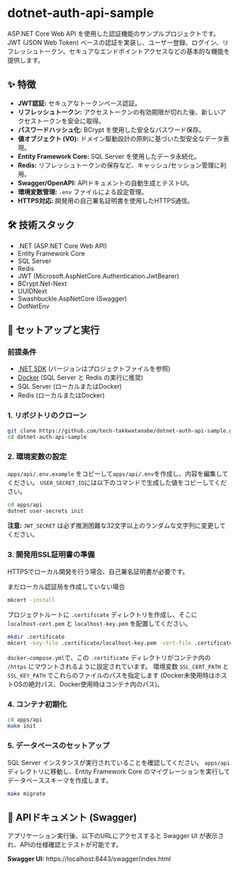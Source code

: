 # dotnet-auth-api-sample

ASP.NET Core Web API を使用した認証機能のサンプルプロジェクトです。
JWT (JSON Web Token) ベースの認証を実装し、ユーザー登録、ログイン、リフレッシュトークン、セキュアなエンドポイントアクセスなどの基本的な機能を提供します。

## ✨ 特徴

- **JWT認証:** セキュアなトークンベース認証。
- **リフレッシュトークン:** アクセストークンの有効期限が切れた後、新しいアクセストークンを安全に取得。
- **パスワードハッシュ化:** BCrypt を使用した安全なパスワード保存。
- **値オブジェクト (VO):** ドメイン駆動設計の原則に基づいた型安全なデータ表現。
- **Entity Framework Core:** SQL Server を使用したデータ永続化。
- **Redis:** リフレッシュトークンの保存など、キャッシュ/セッション管理に利用。
- **Swagger/OpenAPI:** APIドキュメントの自動生成とテストUI。
- **環境変数管理:** `.env` ファイルによる設定管理。
- **HTTPS対応:** 開発用の自己署名証明書を使用したHTTPS通信。

## 🛠 技術スタック

- .NET (ASP.NET Core Web API)
- Entity Framework Core
- SQL Server
- Redis
- JWT (Microsoft.AspNetCore.Authentication.JwtBearer)
- BCrypt.Net-Next
- UUIDNext
- Swashbuckle.AspNetCore (Swagger)
- DotNetEnv

## 🚀 セットアップと実行

### 前提条件
- [.NET SDK](https://dotnet.microsoft.com/download) (バージョンはプロジェクトファイルを参照)
- [Docker](https://www.docker.com/) (SQL Server と Redis の実行に推奨)
- SQL Server (ローカルまたはDocker)
- Redis (ローカルまたはDocker)

### 1. リポジトリのクローン
```bash
git clone https://github.com/tech-takkwatanabe/dotnet-auth-api-sample.git
cd dotnet-auth-api-sample
```

### 2. 環境変数の設定
`apps/api/.env.example` をコピーして`apps/api/.env`を作成し、内容を編集してください。
`USER_SECRET_ID`には以下のコマンドで生成した値をコピーしてください。

```bash
cd apps/api
dotnet user-secrets init
```

**注意:** `JWT_SECRET` は必ず推測困難な32文字以上のランダムな文字列に変更してください。

### 3. 開発用SSL証明書の準備
HTTPSでローカル開発を行う場合、自己署名証明書が必要です。

まだローカル認証局を作成していない場合
```bash
mkcert -install
```

プロジェクトルートに `.certificate` ディレクトリを作成し、そこに `localhost-cert.pem` と `localhost-key.pem` を配置してください。

```bash
mkdir .certificate
mkcert -key-file .certificate/localhost-key.pem -cert-file .certificate/localhost-cert.pem localhost 127.0.0.1 ::1
```
`docker-compose.yml`で、この `.certificate` ディレクトリがコンテナ内の `/https` にマウントされるように設定されています。
環境変数 `SSL_CERT_PATH` と `SSL_KEY_PATH` でこれらのファイルのパスを指定します (Docker未使用時はホストOSの絶対パス、Docker使用時はコンテナ内のパス)。

### 4. コンテナ初期化
```bash
cd apps/api
make init
```

### 5. データベースのセットアップ
SQL Server インスタンスが実行されていることを確認してください。
`apps/api` ディレクトリに移動し、Entity Framework Core のマイグレーションを実行してデータベーススキーマを作成します。
```bash
make migrate
```

## 📄 APIドキュメント (Swagger)

アプリケーション実行後、以下のURLにアクセスすると Swagger UI が表示され、APIの仕様確認とテストが可能です。

**Swagger UI:** https://localhost:8443/swagger/index.html
